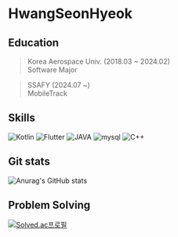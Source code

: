 # HwangSeonHyeok
## Education
> Korea Aerospace Univ. (2018.03 ~ 2024.02)  
> Software Major

> SSAFY (2024.07 ~)  
> MobileTrack
## Skills
![Kotlin](https://img.shields.io/badge/kotlin-%237F52FF.svg?style=for-the-badge&logo=kotlin&logoColor=white)
![Flutter](https://img.shields.io/badge/flutter-02569B.svg?style=for-the-badge&logo=flutter&logoColor=white")
![JAVA](https://img.shields.io/badge/Java-007396?style=for-the-badge&logo=OpenJDK&logoColor=white")
![mysql](https://img.shields.io/badge/mysql-006688.svg?&style=for-the-badge&logo=mysql&logoColor=white)
![C++](https://img.shields.io/badge/c++-%2300599C.svg?style=for-the-badge&logo=c%2B%2B&logoColor=white)


## Git stats
![Anurag's GitHub stats](https://github-readme-stats.vercel.app/api?username=HwangSeonHyeok&show_icons=true&theme=tokyonight)  

## Problem Solving
[![Solved.ac프로필](http://mazassumnida.wtf/api/v2/generate_badge?boj=asd122032)]([https://solved.ac/baegopa_always](https://solved.ac/profile/asd122032))



